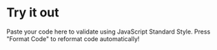 # Try it out

Paste your code here to validate using JavaScript Standard Style. Press "Format Code" to reformat code automatically!

<div id="javascript-editor" class="editor"></div><div id="messages"></div>
<script src="bundle.js"></script>
<style>
  .content {
    max-width:970px;
  }

  div#messages {
    display: inline-block;
    vertical-align: top;
    width:300px;
  }
  .message {
    padding: 10px;
    margin: 5px;
    background-color: lightyellow;
    border:1px solid burlywood;
  }
  .message.success {
    background-color: lightgreen;
    border:1px solid darkgreen;
    text-align: center;
    font-weight: bold;
  }
 .versioninfo {
    padding: 5px;
    margin: 5px;
    background-color: lightblue;
    border:1px solid darkblue;
    font-weight: bold;
    font-size: 12pt;
  }
  #javascript-editor {
    display: inline-block;
    width: 650px;
    height: 600px;
    font-size:16px;
  }

  button {
    padding: 10px;
    margin: 5px;
  }
</style>
